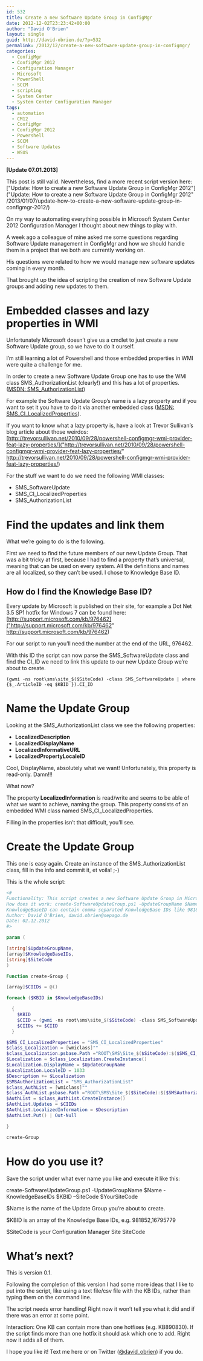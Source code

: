 ```yaml
---
id: 532
title: Create a new Software Update Group in ConfigMgr
date: 2012-12-02T23:23:42+00:00
author: "David O'Brien"
layout: single
guid: http://david-obrien.de/?p=532
permalink: /2012/12/create-a-new-software-update-group-in-configmgr/
categories:
  - ConfigMgr
  - ConfigMgr 2012
  - Configuration Manager
  - Microsoft
  - PowerShell
  - SCCM
  - scripting
  - System Center
  - System Center Configuration Manager
tags:
  - automation
  - CM12
  - ConfigMgr
  - ConfigMgr 2012
  - Powershell
  - SCCM
  - Software Updates
  - WSUS
---
```

**[Update 07.01.2013]**

This post is still valid. Nevertheless, find a more recent script version here: ["Update: How to create a new Software Update Group in ConfigMgr 2012"]("Update: How to create a new Software Update Group in ConfigMgr 2012" /2013/01/07/update-how-to-create-a-new-software-update-group-in-configmgr-2012/)

On my way to automating everything possible in Microsoft System Center 2012 Configuration Manager I thought about new things to play with.

A week ago a colleague of mine asked me some questions regarding Software Update management in ConfigMgr and how we should handle them in a project that we both are currently working on.

His questions were related to how we would manage new software updates coming in every month.

That brought up the idea of scripting the creation of new Software Update groups and adding new updates to them.

# Embedded classes and lazy properties in WMI

Unfortunately Microsoft doesn’t give us a cmdlet to just create a new Software Update group, so we have to do it ourself.

I’m still learning a lot of Powershell and those embedded properties in WMI were quite a challenge for me.

In order to create a new Software Update Group one has to use the WMI class SMS_AuthorizationList (clearly!) and this has a lot of properties. ([MSDN: SMS_AuthorizationList](http://msdn.microsoft.com/en-us/library/hh949278.aspx))

For example the Software Update Group’s name is a lazy property and if you want to set it you have to do it via another embedded class ([MSDN: SMS_CI_LocalizedProperties](http://msdn.microsoft.com/en-us/library/cc145662.aspx)).

If you want to know what a lazy property is, have a look at Trevor Sullivan’s blog article about those weirdos: [http://trevorsullivan.net/2010/09/28/powershell-configmgr-wmi-provider-feat-lazy-properties/]("http://trevorsullivan.net/2010/09/28/powershell-configmgr-wmi-provider-feat-lazy-properties/" http://trevorsullivan.net/2010/09/28/powershell-configmgr-wmi-provider-feat-lazy-properties/)

For the stuff we want to do we need the following WMI classes:

* SMS_SoftwareUpdate
* SMS\_CI\_LocalizedProperties
* SMS_AuthorizationList

# Find the updates and link them

What we’re going to do is the following.

First we need to find the future members of our new Update Group. That was a bit tricky at first, because I had to find a property that’s universal, meaning that can be used on every system. All the definitions and names are all localized, so they can’t be used. I chose to Knowledge Base ID.

## How do I find the Knowledge Base ID?

Every update by Microsoft is published on their site, for example a Dot Net 3.5 SP1 hotfix for Windows 7 can be found here: [http://support.microsoft.com/kb/976462]("http://support.microsoft.com/kb/976462" http://support.microsoft.com/kb/976462)

For our script to run you’ll need the number at the end of the URL, 976462.

With this ID the script can now parse the SMS\_SoftwareUpdate class and find the CI\_ID we need to link this update to our new Update Group we’re about to create.

```
(gwmi -ns root\sms\site_$($SiteCode) -class SMS_SoftwareUpdate | where {$_.ArticleID -eq $KBID }).CI_ID
```

# Name the Update Group

Looking at the SMS_AuthorizationList class we see the following properties:

* ****LocalizedDescription****
* ****LocalizedDisplayName****
* ****LocalizedInformativeURL****
* ****LocalizedPropertyLocaleID****

Cool, DisplayName, absolutely what we want! Unfortunately, this property is read-only. Damn!!!

What now?

The property **LocalizedInformation** is read/write and seems to be able of what we want to achieve, naming the group. This property consists of an embedded WMI class named SMS\_CI\_LocalizedProperties.

Filling in the properties isn’t that difficult, you’ll see.

# Create the Update Group

This one is easy again. Create an instance of the SMS_AuthorizationList class, fill in the info and commit it, et voila! ;-)

This is the whole script:

```PowerShell
<#
Functionality: This script creates a new Software Update Group in Microsoft System Center 2012 Configuration Manager
How does it work: create-SoftwareUpdateGroup.ps1 -UpdateGroupName $Name -KnowledgeBaseIDs $KBID -SiteCode
KnowledgeBaseID can contain comma separated KnowledgeBase IDs like 981852,16795779
Author: David O'Brien, david.obrien@sepago.de
Date: 02.12.2012
#>

param (

[string]$UpdateGroupName,
[array]$KnowledgeBaseIDs,
[string]$SiteCode
)

Function create-Group {

[array]$CIIDs = @()

foreach ($KBID in $KnowledgeBaseIDs)

  {
    $KBID
    $CIID = (gwmi -ns root\sms\site_$($SiteCode) -class SMS_SoftwareUpdate | where {$_.ArticleID -eq $KBID }).CI_ID
    $CIIDs += $CIID
  }

$SMS_CI_LocalizedProperties = "SMS_CI_LocalizedProperties"
$class_Localization = [wmiclass]""
$class_Localization.psbase.Path ="ROOT\SMS\Site_$($SiteCode):$($SMS_CI_LocalizedProperties)"
$Localization = $class_Localization.CreateInstance()
$Localization.DisplayName = $UpdateGroupName
$Localization.LocaleID = 1033
$Description += $Localization
$SMSAuthorizationList = "SMS_AuthorizationList"
$class_AuthList = [wmiclass]""
$class_AuthList.psbase.Path ="ROOT\SMS\Site_$($SiteCode):$($SMSAuthorizationList)"
$AuthList = $class_AuthList.CreateInstance()
$AuthList.Updates = $CIIDs
$AuthList.LocalizedInformation = $Description
$AuthList.Put() | Out-Null

}

create-Group
```

# How do you use it?

Save the script under what ever name you like and execute it like this:

create-SoftwareUpdateGroup.ps1 -UpdateGroupName $Name -KnowledgeBaseIDs $KBID –SiteCode $YourSiteCode

$Name is the name of the Update Group you’re about to create.

$KBID is an array of the Knowledge Base IDs, e.g. 981852,16795779

$SiteCode is your Configuration Manager Site SiteCode

# What’s next?

This is version 0.1.

Following the completion of this version I had some more ideas that I like to put into the script, like using a text file/csv file with the KB IDs, rather than typing them on the command line.

The script needs error handling! Right now it won’t tell you what it did and if there was an error at some point.

Interaction: One KB can contain more than one hotfixes (e.g. KB890830). If the script finds more than one hotfix it should ask which one to add. Right now it adds all of them.

I hope you like it! Text me here or on Twitter ([@david_obrien](http://www.twitter.com/david_obrien)) if you do.
